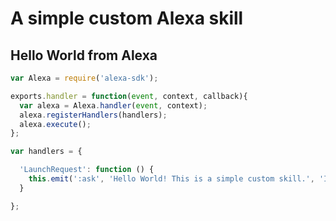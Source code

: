 # A simple custom Alexa skill

## Hello World from Alexa

```javascript
var Alexa = require('alexa-sdk');

exports.handler = function(event, context, callback){
  var alexa = Alexa.handler(event, context);
  alexa.registerHandlers(handlers);
  alexa.execute();
};

var handlers = {

  'LaunchRequest': function () {
    this.emit(':ask', 'Hello World! This is a simple custom skill.', 'I am not able to do anything yet.');
  }

};
```